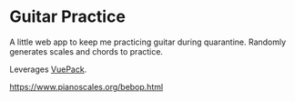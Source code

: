 # Guitar Practice

A little web app to keep me practicing guitar during quarantine. Randomly generates scales and chords to practice.

Leverages [VuePack](https://github.com/egoist/vuepack).


https://www.pianoscales.org/bebop.html
